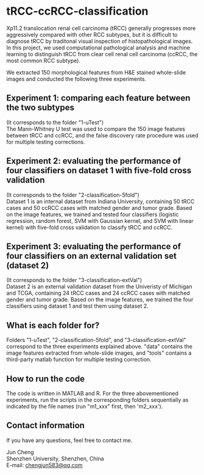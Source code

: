 # tRCC-ccRCC-classification
Xp11.2 translocation renal cell carcinoma (tRCC) generally progresses more aggressively compared with other RCC subtypes, but it is difficult to diagnose tRCC by traditonal visual inspection of histopathological images. In this project, we used computational pathological analysis and machine learning to distinguish tRCC from clear cell renal cell carcinoma (ccRCC, the most common RCC subtype).  

We extracted 150 morphological features from H&E stained whole-slide images and conducted the following three experiments. 

Experiment 1: comparing each feature between the two subtypes
---
(It corresponds to the folder "1-uTest")<br>
The Mann-Whitney U test was used to compare the 150 image features between tRCC and ccRCC, and the false discovery rate procedure was used for multiple testing corrections.

Experiment 2: evaluating the performance of four classifiers on dataset 1 with five-fold cross validation 
---
(It corresponds to the folder "2-classification-5fold")<br>
Dataset 1 is an internal dataset from Indiana University, containing 50 tRCC cases and 50 ccRCC cases with matched gender and tumor grade. Based on the image features, we trained and tested four classifiers (logistic regression, random forest, SVM with Gaussian kernel, and SVM with linear kernel) with five-fold cross validation to classify tRCC and ccRCC. 

Experiment 3: evaluating the performance of four classifiers on an external validation set (dataset 2) 
---
(It corresponds to the folder "3-classification-extVal")<br>
Dataset 2 is an external validation dataset from the Univeristy of Michigan and TCGA, containing 24 tRCC cases and 24 ccRCC cases with matched gender and tumor grade. Based on the image features, we trained the four classifiers using dataset 1 and test them using dataset 2.

What is each folder for?
---
Folders "1-uTest", "2-classification-5fold", and "3-classification-extVal" correspond to the three experiments explained above. "data" contains the image features extracted from whole-slide images, and "tools" contains a third-party matlab function for multiple testing correction.

How to run the code
---
The code is written in MATLAB and R. For the three abovementioned experiments, run the scripts in the corresponding folders sequentially as indicated by the file names (run "m1_xxx" first, then 'm2_xxx').

Contact information
---
If you have any questions, feel free to contact me.

Jun Cheng<br>
Shenzhen University, Shenzhen, China <br>
E-mail: chengjun583@qq.com

